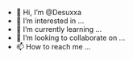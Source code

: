 - 👋 Hi, I’m @Desuxxa
- 👀 I’m interested in ...
- 🌱 I’m currently learning ...
- 💞️ I’m looking to collaborate on ...
- 📫 How to reach me ...

<!---
Desuxxa/Desuxxa is a ✨ special ✨ repository because its `README.md` (this file) appears on your GitHub profile.
You can click the Preview link to take a look at your changes.
--->
